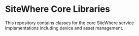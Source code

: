 SiteWhere Core Libraries
==========================

This repository contains classes for the core SiteWhere service implementations 
including device and asset management.
